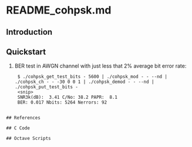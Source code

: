 # README_cohpsk.md

## Introduction

## Quickstart

1. BER test in AWGN channel with just less that 2% average bit error rate:

   ```
    $ ./cohpsk_get_test_bits - 5600 | ./cohpsk_mod - - --nd | ./cohpsk_ch - - -30 0 0 1 | ./cohpsk_demod - - --nd | ./cohpsk_put_test_bits -
    <snip>
    SNR3k(dB):  3.41 C/No: 38.2 PAPR:  8.1 
    BER: 0.017 Nbits: 5264 Nerrors: 92

  ```
  
## References

## C Code

## Octave Scripts


